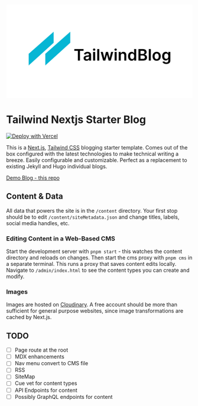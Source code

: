 ![tailwind-nextjs-banner](/public/static/images/twitter-card.png)

# Tailwind Nextjs Starter Blog

[![Deploy with Vercel](https://vercel.com/button)](https://vercel.com/new/git/external?repository-url=https://github.com/bketelsen/drb-personal)

This is a [Next.js](https://nextjs.org/), [Tailwind CSS](https://tailwindcss.com/) blogging starter template. Comes out of the box configured with the latest technologies to make technical writing a breeze. Easily configurable and customizable. Perfect as a replacement to existing Jekyll and Hugo individual blogs.

[Demo Blog - this repo](https://drb-personal.vercel.app/)

## Content & Data

All data that powers the site is in the `/content` directory. Your first stop should be to edit `/content/siteMetadata.json` and change titles, labels, social media handles, etc.

### Editing Content in a Web-Based CMS

Start the development server with `pnpm start` - this watches the content directory and reloads on changes. Then start the cms proxy with `pnpm cms` in a separate terminal. This runs a proxy that saves content edits locally. Navigate to `/admin/index.html` to see the content types you can create and modify.

### Images

Images are hosted on [Cloudinary](https://www.cloudinary.com). A free account should be more than sufficient for general purpose websites, since image transformations are cached by Next.js.

## TODO

- [ ] Page route at the root
- [ ] MDX enhancements
- [ ] Nav menu convert to CMS file
- [ ] RSS
- [ ] SiteMap
- [ ] Cue vet for content types
- [ ] API Endpoints for content
- [ ] Possibly GraphQL endpoints for content
